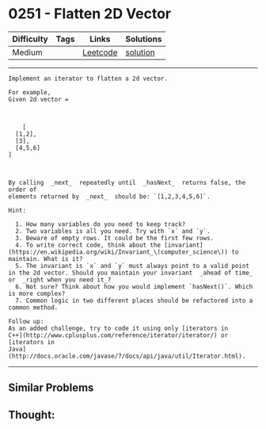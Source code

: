 # 0251 - Flatten 2D Vector

Difficulty  | Tags | Links | Solutions
----------- | ---- | ----- | -----
Medium |  | [Leetcode](https://leetcode.com/problems/flatten-2d-vector) | [solution](https://leetcode.com/problems/flatten-2d-vector/solution/)


-----------

```
Implement an iterator to flatten a 2d vector.

For example,
Given 2d vector =



    [  [1,2],  [3],  [4,5,6]]



By calling  _next_  repeatedly until  _hasNext_  returns false, the order of
elements returned by  _next_  should be: `[1,2,3,4,5,6]`.

Hint:

  1. How many variables do you need to keep track?
  2. Two variables is all you need. Try with `x` and `y`.
  3. Beware of empty rows. It could be the first few rows.
  4. To write correct code, think about the [invariant](https://en.wikipedia.org/wiki/Invariant_\(computer_science\)) to maintain. What is it?
  5. The invariant is `x` and `y` must always point to a valid point in the 2d vector. Should you maintain your invariant  _ahead of time_  or  _right when you need it_?
  6. Not sure? Think about how you would implement `hasNext()`. Which is more complex?
  7. Common logic in two different places should be refactored into a common method.

Follow up:
As an added challenge, try to code it using only [iterators in
C++](http://www.cplusplus.com/reference/iterator/iterator/) or [iterators in
Java](http://docs.oracle.com/javase/7/docs/api/java/util/Iterator.html).
```

-----------


## Similar Problems




## Thought:
